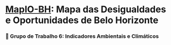 # [MapIO-BH](https://osubh.medicina.ufmg.br/projetos/mapio-bh/): Mapa das Desigualdades e Oportunidades de Belo Horizonte

### 🌳 Grupo de Trabalho 6: Indicadores Ambientais e Climáticos
